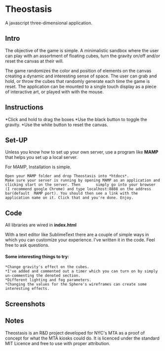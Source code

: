 # Theostasis
A javascript three-dimensional application.

## Intro

The objective of the game is simple. A minimalistic sandbox where the user can play with an assortment of floating cubes, turn the gravity on/off and/or reset the canvas at their will. 

The game randomizes the color and position of elements on the canvas creating a dynamic and interesting sense
of space. The user can grab and hold, or throw the cubes that randomly generate each time the game is reset. 
The application can be mounted to a single touch display as a piece of interactive art, or played with with the mouse. 

## Instructions

*Click and hold to drag the boxes
*Use the black button to toggle the gravity. 
*Use the white button to reset the canvas.
 

## Set-UP

Unless you know how to set up your own server, use a program like **MAMP** that helps you set up a local server. 

For MAMP, Installation is simple. 

	Open your MAMP folder and drop Theostasis into *htdocs*. 
	Make sure your server is running by opening MAMP as an application and clicking start on the server. Then 		simply go into your browser (I recommend google Chrome) and type localhost:8888 on the address bar(default 	MAMP port). You should then see a link with the application name on it. Click that and you're done. Enjoy.

## Code 

All libraries are wired in 
**index.html** 

With a text editor like SublimeText there are a couple of simple ways in which you can customize your experience.
I've written it in the code. Feel free to ask questions.

#### Some interesting things to try: 
	*Change gravity's effect on the cubes. 
	*I've added and commented out a timer which you can turn on by simply un-commenting the denoted section.
	*Different lighting and fog parameters.
	*Changing the values for the Sphere's wireframes can create some interesting effects.  


## Screenshots

[logo]: https://github.com/lighterletter/Theostasis/blob/master/screenShots/Theostasis_ScreenShot_1.png 
[logo]: https://github.com/lighterletter/Theostasis/blob/master/screenShots/Theostasis_ScreenShot_2.png 
[logo]: https://github.com/lighterletter/Theostasis/blob/master/screenShots/Theostasis_ScreenShot_3.png 
[logo]: https://github.com/lighterletter/Theostasis/blob/master/screenShots/Theostasis_ScreenShot_4.png 
[logo]: https://github.com/lighterletter/Theostasis/blob/master/screenShots/Theostasis_ScreenShot_5.png 
[logo]: https://github.com/lighterletter/Theostasis/blob/master/screenShots/Theostasis_ScreenShot_6.png 


## Notes

Theostasis is an R&D project developed for NYC's MTA as a proof of concept for what the MTA kiosks could do. It is 
licenced under the standard MIT Licence and free to use with proper attribution.





